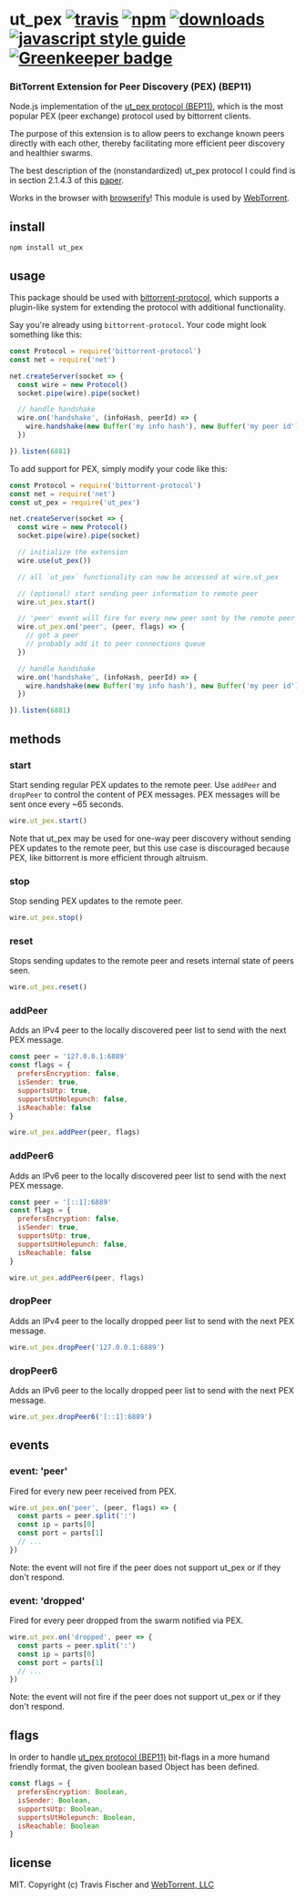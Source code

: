# ut_pex [![travis][travis-image]][travis-url] [![npm][npm-image]][npm-url] [![downloads][downloads-image]][downloads-url] [![javascript style guide][standard-image]][standard-url] [![Greenkeeper badge][greenkeeper-image]][greenkeeper-url]

[travis-image]: https://img.shields.io/travis/webtorrent/ut_pex/master.svg
[travis-url]: https://travis-ci.org/webtorrent/ut_pex
[npm-image]: https://img.shields.io/npm/v/ut_pex.svg
[npm-url]: https://npmjs.org/package/ut_pex
[downloads-image]: https://img.shields.io/npm/dm/ut_pex.svg
[downloads-url]: https://npmjs.org/package/ut_pex
[standard-image]: https://img.shields.io/badge/code_style-standard-brightgreen.svg
[standard-url]: https://standardjs.com
[greenkeeper-image]: https://badges.greenkeeper.io/webtorrent/ut_pex.svg
[greenkeeper-url]: https://greenkeeper.io/

### BitTorrent Extension for Peer Discovery (PEX) (BEP11)

Node.js implementation of the [ut_pex protocol (BEP11)](http://bittorrent.org/beps/bep_0011.html), which is the most popular PEX (peer exchange) protocol used by bittorrent clients.

The purpose of this extension is to allow peers to exchange known peers directly with each other, thereby facilitating more efficient peer discovery and healthier swarms.

The best description of the (nonstandardized) ut_pex protocol I could find is in section 2.1.4.3 of this [paper](http://www.di.unipi.it/~ricci/XR-EE-LCN_2010_010.pdf).

Works in the browser with [browserify](http://browserify.org/)! This module is used by [WebTorrent](http://webtorrent.io).

## install

```
npm install ut_pex
```

## usage

This package should be used with [bittorrent-protocol](https://github.com/feross/bittorrent-protocol), which supports a plugin-like system for extending the protocol with additional functionality.

Say you're already using `bittorrent-protocol`. Your code might look something like this:

```js
const Protocol = require('bittorrent-protocol')
const net = require('net')

net.createServer(socket => {
  const wire = new Protocol()
  socket.pipe(wire).pipe(socket)

  // handle handshake
  wire.on('handshake', (infoHash, peerId) => {
    wire.handshake(new Buffer('my info hash'), new Buffer('my peer id'))
  })

}).listen(6881)
```

To add support for PEX, simply modify your code like this:

```js
const Protocol = require('bittorrent-protocol')
const net = require('net')
const ut_pex = require('ut_pex')

net.createServer(socket => {
  const wire = new Protocol()
  socket.pipe(wire).pipe(socket)

  // initialize the extension
  wire.use(ut_pex())

  // all `ut_pex` functionality can now be accessed at wire.ut_pex

  // (optional) start sending peer information to remote peer
  wire.ut_pex.start()

  // 'peer' event will fire for every new peer sent by the remote peer
  wire.ut_pex.on('peer', (peer, flags) => {
    // got a peer
    // probably add it to peer connections queue
  })

  // handle handshake
  wire.on('handshake', (infoHash, peerId) => {
    wire.handshake(new Buffer('my info hash'), new Buffer('my peer id'))
  })

}).listen(6881)
```

## methods

### start

Start sending regular PEX updates to the remote peer. Use `addPeer` and `dropPeer` to control the
content of PEX messages. PEX messages will be sent once every ~65 seconds.

```js
wire.ut_pex.start()
```

Note that ut_pex may be used for one-way peer discovery without sending PEX updates to the remote peer,
but this use case is discouraged because PEX, like bittorrent is more efficient through altruism.

### stop

Stop sending PEX updates to the remote peer.

```js
wire.ut_pex.stop()
```

### reset

Stops sending updates to the remote peer and resets internal state of peers seen.

```js
wire.ut_pex.reset()
```

### addPeer

Adds an IPv4 peer to the locally discovered peer list to send with the next PEX message.

```js
const peer = '127.0.0.1:6889'
const flags = {
  prefersEncryption: false,
  isSender: true,
  supportsUtp: true,
  supportsUtHolepunch: false,
  isReachable: false
}

wire.ut_pex.addPeer(peer, flags)
```

### addPeer6

Adds an IPv6 peer to the locally discovered peer list to send with the next PEX message.

```js
const peer = '[::1]:6889'
const flags = {
  prefersEncryption: false,
  isSender: true,
  supportsUtp: true,
  supportsUtHolepunch: false,
  isReachable: false
}

wire.ut_pex.addPeer6(peer, flags)
```

### dropPeer

Adds an IPv4 peer to the locally dropped peer list to send with the next PEX message.

```js
wire.ut_pex.dropPeer('127.0.0.1:6889')
```

### dropPeer6

Adds an IPv6 peer to the locally dropped peer list to send with the next PEX message.

```js
wire.ut_pex.dropPeer6('[::1]:6889')
```

## events

### event: 'peer'

Fired for every new peer received from PEX.

```js
wire.ut_pex.on('peer', (peer, flags) => {
  const parts = peer.split(':')
  const ip = parts[0]
  const port = parts[1]
  // ...
})
```

Note: the event will not fire if the peer does not support ut_pex or if they don't respond.

### event: 'dropped'

Fired for every peer dropped from the swarm notified via PEX.

```js
wire.ut_pex.on('dropped', peer => {
  const parts = peer.split(':')
  const ip = parts[0]
  const port = parts[1]
  // ...
})
```

Note: the event will not fire if the peer does not support ut_pex or if they don't respond.

## flags

In order to handle [ut_pex protocol (BEP11)](http://bittorrent.org/beps/bep_0011.html) bit-flags in a more humand friendly format, the given boolean based Object has been defined.

```js
const flags = {
  prefersEncryption: Boolean,
  isSender: Boolean,
  supportsUtp: Boolean,
  supportsUtHolepunch: Boolean,
  isReachable: Boolean
}
```

## license

MIT. Copyright (c) Travis Fischer and [WebTorrent, LLC](https://webtorrent.io)
